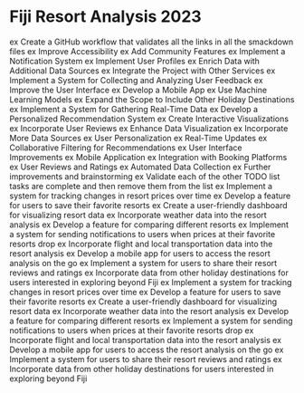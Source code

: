 # Fiji Resort Analysis 2023
ex Create a GitHub workflow that validates all the links in all the smackdown files
ex Improve Accessibility
ex Add Community Features
ex Implement a Notification System
ex Implement User Profiles
ex Enrich Data with Additional Data Sources
ex Integrate the Project with Other Services
ex Implement a System for Collecting and Analyzing User Feedback
ex Improve the User Interface
ex Develop a Mobile App
ex Use Machine Learning Models
ex Expand the Scope to Include Other Holiday Destinations
ex Implement a System for Gathering Real-Time Data
ex Develop a Personalized Recommendation System
ex Create Interactive Visualizations
ex Incorporate User Reviews
ex Enhance Data Visualization
ex Incorporate More Data Sources
ex User Personalization
ex Real-Time Updates
ex Collaborative Filtering for Recommendations
ex User Interface Improvements
ex Mobile Application
ex Integration with Booking Platforms
ex User Reviews and Ratings
ex Automated Data Collection
ex Further improvements and brainstorming
ex Validate each of the other TODO list tasks are complete and then remove them from the list
ex Implement a system for tracking changes in resort prices over time
ex Develop a feature for users to save their favorite resorts
ex Create a user-friendly dashboard for visualizing resort data
ex Incorporate weather data into the resort analysis
ex Develop a feature for comparing different resorts
ex Implement a system for sending notifications to users when prices at their favorite resorts drop
ex Incorporate flight and local transportation data into the resort analysis
ex Develop a mobile app for users to access the resort analysis on the go
ex Implement a system for users to share their resort reviews and ratings
ex Incorporate data from other holiday destinations for users interested in exploring beyond Fiji
ex Implement a system for tracking changes in resort prices over time
ex Develop a feature for users to save their favorite resorts
ex Create a user-friendly dashboard for visualizing resort data
ex Incorporate weather data into the resort analysis
ex Develop a feature for comparing different resorts
ex Implement a system for sending notifications to users when prices at their favorite resorts drop
ex Incorporate flight and local transportation data into the resort analysis
ex Develop a mobile app for users to access the resort analysis on the go
ex Implement a system for users to share their resort reviews and ratings
ex Incorporate data from other holiday destinations for users interested in exploring beyond Fiji